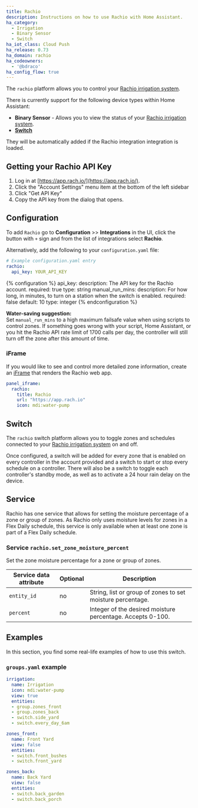 ```yaml
---
title: Rachio
description: Instructions on how to use Rachio with Home Assistant.
ha_category:
  - Irrigation
  - Binary Sensor
  - Switch
ha_iot_class: Cloud Push
ha_release: 0.73
ha_domain: rachio
ha_codeowners:
  - '@bdraco'
ha_config_flow: true
---
```


The `rachio` platform allows you to control your [Rachio irrigation system](https://rachio.com/).

There is currently support for the following device types within Home Assistant:

- **Binary Sensor** - Allows you to view the status of your [Rachio irrigation system](https://rachio.com/).
- [**Switch**](#switch)

They will be automatically added if the Rachio integration integration is loaded.

## Getting your Rachio API Key

1. Log in at [https://app.rach.io/](https://app.rach.io/).
2. Click the "Account Settings" menu item at the bottom of the left sidebar
3. Click "Get API Key"
4. Copy the API key from the dialog that opens.

## Configuration

To add `Rachio` go to **Configuration** >> **Integrations** in the UI, click the button with `+` sign and from the list of integrations select **Rachio**.

Alternatively, add the following to your `configuration.yaml` file:

```yaml
# Example configuration.yaml entry
rachio:
  api_key: YOUR_API_KEY
```

{% configuration %}
api_key:
  description: The API key for the Rachio account.
  required: true
  type: string
manual_run_mins:
  description: For how long, in minutes, to turn on a station when the switch is enabled.
  required: false
  default: 10
  type: integer
{% endconfiguration %}

<div class='note'>

**Water-saving suggestion:**<br>
Set `manual_run_mins` to a high maximum failsafe value when using scripts to control zones. If something goes wrong with your script, Home Assistant, or you hit the Rachio API rate limit of 1700 calls per day, the controller will still turn off the zone after this amount of time.

</div>

### iFrame

If you would like to see and control more detailed zone information, create an [iFrame](/integrations/panel_iframe/) that renders the Rachio web app.

```yaml
panel_iframe:
  rachio:
    title: Rachio
    url: "https://app.rach.io"
    icon: mdi:water-pump
```

## Switch

The `rachio` switch platform allows you to toggle zones and schedules connected to your [Rachio irrigation system](https://rachio.com/) on and off.

Once configured, a switch will be added for every zone that is enabled on every controller in the account provided and a switch to start or stop every schedule on a controller. There will also be a switch to toggle each controller's standby mode, as well as to activate a 24 hour rain delay on the device.


## Service

Rachio has one service that allows for setting the moisture percentage of a zone or group of zones. As Rachio only uses moisture levels for zones in a Flex Daily schedule, this service is only available when at least one zone is part of a Flex Daily schedule. 

### Service `rachio.set_zone_moisture_percent`

Set the zone moisture percentage for a zone or group of zones.

| Service data attribute | Optional | Description |
| ---------------------- | -------- | ----------- |
| `entity_id` | no | String, list or group of zones to set moisture percentage.
| `percent` | no | Integer of the desired moisture percentage. Accepts 0-100.



## Examples

In this section, you find some real-life examples of how to use this switch.

### `groups.yaml` example

```yaml
irrigation:
  name: Irrigation
  icon: mdi:water-pump
  view: true
  entities:
  - group.zones_front
  - group.zones_back
  - switch.side_yard
  - switch.every_day_6am

zones_front:
  name: Front Yard
  view: false
  entities:
  - switch.front_bushes
  - switch.front_yard

zones_back:
  name: Back Yard
  view: false
  entities:
  - switch.back_garden
  - switch.back_porch
```

